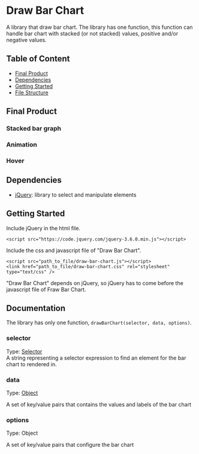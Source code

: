 # Draw Bar Chart

A library that draw bar chart. The library has one function, this function can handle bar chart with stacked (or not stacked) values, positive and/or negative values.

## Table of Content

- [Final Product](#final-product)
- [Dependencies](#dependencies)
- [Getting Started](#getting-started)
- [File Structure](#file-structure)

## Final Product

### Stacked bar graph

### Animation

### Hover

## Dependencies

- [jQuery](https://jquery.com/): library to select and manipulate elements

## Getting Started

Include jQuery in the html file.

`<script src="https://code.jquery.com/jquery-3.6.0.min.js"></script>`

Include the css and javascript file of "Draw Bar Chart".

`<script src="path_to_file/draw-bar-chart.js"></script>`  
`<link href="path_to_file/draw-bar-chart.css" rel="stylesheet" type="text/css" />`

"Draw Bar Chart" depends on jQuery, so jQuery has to come before the javascript file of Fraw Bar Chart.

## Documentation

The library has only one function, `drawBarChart(selector, data, options)`.

### selector

Type: [Selector](https://api.jquery.com/category/selectors/)  
A string representing a selector expression to find an element for the bar chart to rendered in.

### data

Type: [Object](https://developer.mozilla.org/en-US/docs/Web/JavaScript/Reference/Global_Objects/Object)

A set of key/value pairs that contains the values and labels of the bar chart

### options

Type: Object

A set of key/value pairs that configure the bar chart
